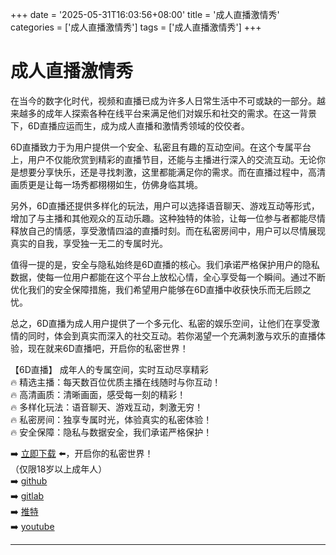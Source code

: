 +++
date = '2025-05-31T16:03:56+08:00'
title = '成人直播激情秀'
categories = ['成人直播激情秀']
tags = ['成人直播激情秀']
+++

# 成人直播激情秀

在当今的数字化时代，视频和直播已成为许多人日常生活中不可或缺的一部分。越来越多的成年人探索各种在线平台来满足他们对娱乐和社交的需求。在这一背景下，6D直播应运而生，成为成人直播和激情秀领域的佼佼者。

6D直播致力于为用户提供一个安全、私密且有趣的互动空间。在这个专属平台上，用户不仅能欣赏到精彩的直播节目，还能与主播进行深入的交流互动。无论你是想要分享快乐，还是寻找刺激，这里都能满足你的需求。而在直播过程中，高清画质更是让每一场秀都栩栩如生，仿佛身临其境。

另外，6D直播还提供多样化的玩法，用户可以选择语音聊天、游戏互动等形式，增加了与主播和其他观众的互动乐趣。这种独特的体验，让每一位参与者都能尽情释放自己的情感，享受激情四溢的直播时刻。而在私密房间中，用户可以尽情展现真实的自我，享受独一无二的专属时光。

值得一提的是，安全与隐私始终是6D直播的核心。我们承诺严格保护用户的隐私数据，使每一位用户都能在这个平台上放松心情，全心享受每一个瞬间。通过不断优化我们的安全保障措施，我们希望用户能够在6D直播中收获快乐而无后顾之忧。

总之，6D直播为成人用户提供了一个多元化、私密的娱乐空间，让他们在享受激情的同时，体会到真实而深入的社交互动。若你渴望一个充满刺激与欢乐的直播体验，现在就来6D直播吧，开启你的私密世界！

【6D直播】
成年人的专属空间，实时互动尽享精彩  
🔥 精选主播：每天数百位优质主播在线随时与你互动！  
🔥 高清画质：清晰画面，感受每一刻的精彩！  
🔥 多样化玩法：语音聊天、游戏互动，刺激无穷！  
🔥 私密房间：独享专属时光，体验真实的私密体验！  
🔥 安全保障：隐私与数据安全，我们承诺严格保护！  

➡️ [立即下载](https://down123.s3.ap-east-1.amazonaws.com/down/down.html?channelCode=blog) ⬅️，开启你的私密世界！  
（仅限18岁以上成年人）  
➡️ [github](https://aldult-live.github.io/)  
➡️ [gitlab](https://seo-09598d.gitlab.io/)  
➡️ [推特](https://x.com/wegame33)  
➡️ [youtube](https://www.youtube.com/@6Dlive)  

---
